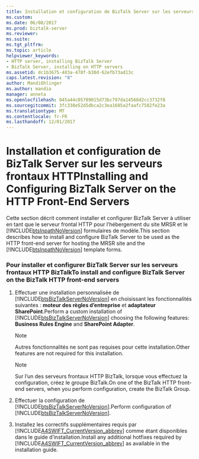 ```yaml
---
title: Installation et configuration de BizTalk Server sur les serveurs frontaux HTTP | Documents Microsoft
ms.custom: 
ms.date: 06/08/2017
ms.prod: biztalk-server
ms.reviewer: 
ms.suite: 
ms.tgt_pltfrm: 
ms.topic: article
helpviewer_keywords:
- HTTP server, installing BizTalk Server
- BizTalk Server, installing on HTTP servers
ms.assetid: dc1b3675-483a-478f-b30d-62efb73ad13c
caps.latest.revision: "8"
author: MandiOhlinger
ms.author: mandia
manager: anneta
ms.openlocfilehash: 045a44c05789015d73bc797da14568d2cc3732f8
ms.sourcegitcommit: 3fc338e52d5dbca2c3ea1685a2faafc7582fe23a
ms.translationtype: MT
ms.contentlocale: fr-FR
ms.lasthandoff: 12/01/2017
---
```

# <a name="installing-and-configuring-biztalk-server-on-the-http-front-end-servers"></a><span data-ttu-id="781b1-102">Installation et configuration de BizTalk Server sur les serveurs frontaux HTTP</span><span class="sxs-lookup"><span data-stu-id="781b1-102">Installing and Configuring BizTalk Server on the HTTP Front-End Servers</span></span>
<span data-ttu-id="781b1-103">Cette section décrit comment installer et configurer BizTalk Server à utiliser en tant que le serveur frontal HTTP pour l’hébergement du site MRSR et le [!INCLUDE[btsInpathNoVersion](../../includes/btsinpathnoversion-md.md)] formulaires de modèle.</span><span class="sxs-lookup"><span data-stu-id="781b1-103">This section describes how to install and configure BizTalk Server to be used as the HTTP front-end server for hosting the MRSR site and the [!INCLUDE[btsInpathNoVersion](../../includes/btsinpathnoversion-md.md)] template forms.</span></span>  
  
### <a name="to-install-and-configure-biztalk-server-on-the-biztalk-http-front-end-servers"></a><span data-ttu-id="781b1-104">Pour installer et configurer BizTalk Server sur les serveurs frontaux HTTP BizTalk</span><span class="sxs-lookup"><span data-stu-id="781b1-104">To install and configure BizTalk Server on the BizTalk HTTP front-end servers</span></span>  
  
1.  <span data-ttu-id="781b1-105">Effectuer une installation personnalisée de [!INCLUDE[btsBizTalkServerNoVersion](../../includes/btsbiztalkservernoversion-md.md)] en choisissant les fonctionnalités suivantes : **moteur des règles d’entreprise** et **adaptateur SharePoint**.</span><span class="sxs-lookup"><span data-stu-id="781b1-105">Perform a custom installation of [!INCLUDE[btsBizTalkServerNoVersion](../../includes/btsbiztalkservernoversion-md.md)] choosing the following features: **Business Rules Engine** and **SharePoint Adapter**.</span></span>  
  
    > [!NOTE]
    >  <span data-ttu-id="781b1-106">Autres fonctionnalités ne sont pas requises pour cette installation.</span><span class="sxs-lookup"><span data-stu-id="781b1-106">Other features are not required for this installation.</span></span>  
  
    > [!NOTE]
    >  <span data-ttu-id="781b1-107">Sur l’un des serveurs frontaux HTTP BizTalk, lorsque vous effectuez la configuration, créez le groupe BizTalk.</span><span class="sxs-lookup"><span data-stu-id="781b1-107">On one of the BizTalk HTTP front-end servers, when you perform configuration, create the BizTalk Group.</span></span>  
  
2.  <span data-ttu-id="781b1-108">Effectuer la configuration de [!INCLUDE[btsBizTalkServerNoVersion](../../includes/btsbiztalkservernoversion-md.md)].</span><span class="sxs-lookup"><span data-stu-id="781b1-108">Perform configuration of [!INCLUDE[btsBizTalkServerNoVersion](../../includes/btsbiztalkservernoversion-md.md)].</span></span>  
  
3.  <span data-ttu-id="781b1-109">Installez les correctifs supplémentaires requis par [!INCLUDE[A4SWIFT_CurrentVersion_abbrev](../../includes/a4swift-currentversion-abbrev-md.md)] comme étant disponibles dans le guide d’installation.</span><span class="sxs-lookup"><span data-stu-id="781b1-109">Install any additional hotfixes required by [!INCLUDE[A4SWIFT_CurrentVersion_abbrev](../../includes/a4swift-currentversion-abbrev-md.md)] as available in the installation guide.</span></span>